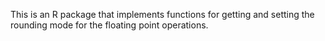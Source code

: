 This is an R package that implements functions for getting and setting the rounding mode for the floating point operations.
